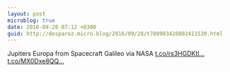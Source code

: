 ```yaml
---
layout: post
microblog: true
date: 2016-09-28 07:12 +0300
guid: http://desparoz.micro.blog/2016/09/28/t780983426002411520.html
---
```

Jupiters Europa from Spacecraft Galileo   via NASA [t.co/rs3HGDKtl...](https://t.co/rs3HGDKtlL) [t.co/MX0Dxe8QQ...](https://t.co/MX0Dxe8QQz)
